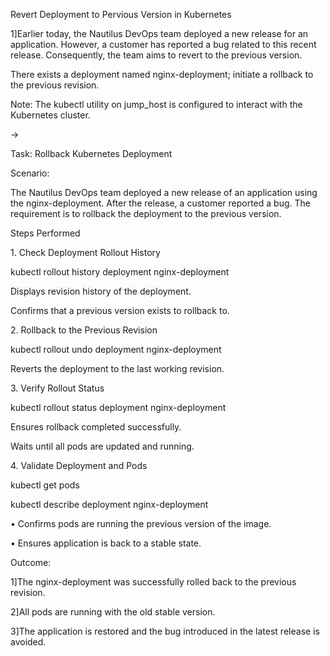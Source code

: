 Revert Deployment to Pervious Version in Kubernetes


1]Earlier today, the Nautilus DevOps team deployed a new release for an application. However, a customer has reported a bug related to this recent release. Consequently, the team aims to revert to the previous version.

There exists a deployment named nginx-deployment; initiate a rollback to the previous revision.

Note: The kubectl utility on jump\_host is configured to interact with the Kubernetes cluster.



->



Task: Rollback Kubernetes Deployment



Scenario:

The Nautilus DevOps team deployed a new release of an application using the nginx-deployment. After the release, a customer reported a bug. The requirement is to rollback the deployment to the previous version.



Steps Performed

1\. Check Deployment Rollout History

kubectl rollout history deployment nginx-deployment



Displays revision history of the deployment.

Confirms that a previous version exists to rollback to.





2\. Rollback to the Previous Revision

kubectl rollout undo deployment nginx-deployment

Reverts the deployment to the last working revision.



3\. Verify Rollout Status

kubectl rollout status deployment nginx-deployment



Ensures rollback completed successfully.

Waits until all pods are updated and running.



4\. Validate Deployment and Pods

kubectl get pods 

kubectl describe deployment nginx-deployment



• Confirms pods are running the previous version of the image.

• Ensures application is back to a stable state.



Outcome:

1]The nginx-deployment was successfully rolled back to the previous revision.

2]All pods are running with the old stable version.

3]The application is restored and the bug introduced in the latest release is avoided.







